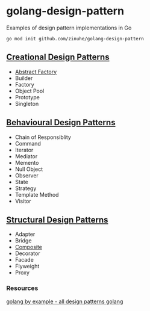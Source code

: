 # golang-design-pattern
Examples of design pattern implementations in Go


`go mod init github.com/zinuhe/golang-design-pattern`


## [Creational Design Patterns](https://github.com/zinuhe/golang-design-pattern/tree/main/creational)
* [Abstract Factory](https://github.com/zinuhe/golang-design-pattern/tree/main/creational/abstractFactory)
* Builder
* Factory
* Object Pool
* Prototype
* Singleton

## [Behavioural Design Patterns](https://github.com/zinuhe/golang-design-pattern/tree/main/behavioural)
* Chain of Responsiblity
* Command
* Iterator
* Mediator
* Memento
* Null Object
* Observer
* State
* Strategy
* Template Method
* Visitor

## [Structural Design Patterns](https://github.com/zinuhe/golang-design-pattern/tree/main/structural)
* Adapter
* Bridge
* [Composite](https://github.com/zinuhe/golang-design-pattern/tree/main/structural/composite)
* Decorator
* Facade
* Flyweight
* Proxy


### Resources
[golang by example - all design patterns golang](https://golangbyexample.com/all-design-patterns-golang/)
